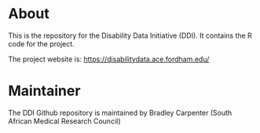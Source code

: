 # About
This is the repository for the Disability Data Initiative (DDI). It contains the R code for the project.

The project website is: https://disabilitydata.ace.fordham.edu/

# Maintainer
The DDI Github repository is maintained by Bradley Carpenter (South African Medical Research Council)
